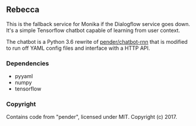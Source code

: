## Rebecca

This is the fallback service for Monika if the Dialogflow service goes down.  
It's a simple Tensorflow chatbot capable of learning from user context.

The chatbot is a Python 3.6 rewrite of [pender/chatbot-rnn](https://github.com/pender/chatbot-rnn) that is modified to run off YAML config files and interface with a HTTP API.
### Dependencies

 - pyyaml
 - numpy
 - tensorflow

### Copyright

Contains code from "pender", licensed under MIT. Copyright (c) 2017.